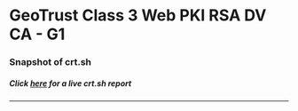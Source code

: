 # GeoTrust Class 3 Web PKI RSA DV CA - G1
### Snapshot of crt.sh
##### Click [here](https://crt.sh/?q=7DECB7880294C681D61979534C1C2F1D88ADFAAE8A5733CD2DB6730E05E2A547) for a live crt.sh report

---

